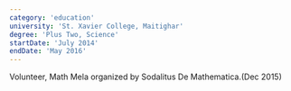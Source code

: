```yaml
---
category: 'education'
university: 'St. Xavier College, Maitighar'
degree: 'Plus Two, Science'
startDate: 'July 2014'
endDate: 'May 2016'
---
```


Volunteer, Math Mela organized by Sodalitus De Mathematica.(Dec 2015)
